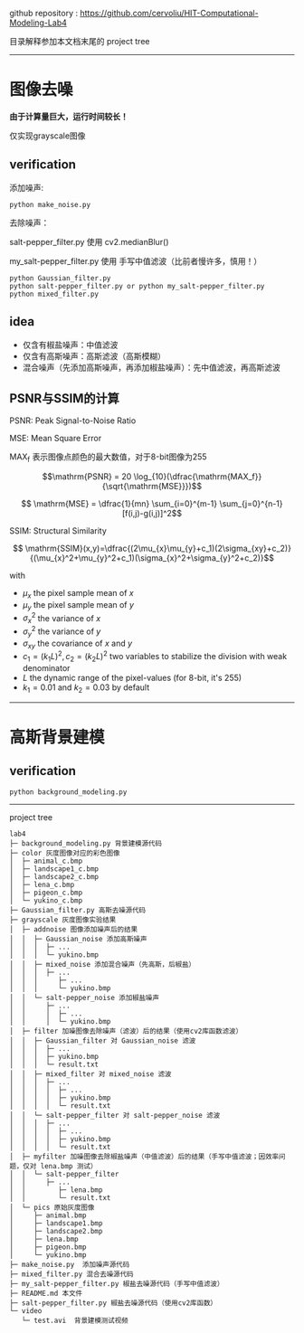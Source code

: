 github repository : https://github.com/cervoliu/HIT-Computational-Modeling-Lab4

目录解释参加本文档末尾的 project tree

--- 

# 图像去噪
**由于计算量巨大，运行时间较长！**

仅实现grayscale图像

## verification
添加噪声:
```
python make_noise.py
```

去除噪声：

salt-pepper_filter.py 使用 cv2.medianBlur()

my_salt-pepper_filter.py 使用 手写中值滤波（比前者慢许多，慎用！）

```
python Gaussian_filter.py
python salt-pepper_filter.py or python my_salt-pepper_filter.py
python mixed_filter.py
```

## idea
- 仅含有椒盐噪声：中值滤波
- 仅含有高斯噪声：高斯滤波（高斯模糊）
- 混合噪声（先添加高斯噪声，再添加椒盐噪声）：先中值滤波，再高斯滤波

## PSNR与SSIM的计算

PSNR: Peak Signal-to-Noise Ratio

MSE: Mean Square Error

$\mathrm{MAX_f}$ 表示图像点颜色的最大数值，对于8-bit图像为255

$$\mathrm{PSNR} = 20 \log_{10}(\dfrac{\mathrm{MAX_f}}{\sqrt{\mathrm{MSE}}})$$

$$ \mathrm{MSE} = \dfrac{1}{mn} \sum_{i=0}^{m-1} \sum_{j=0}^{n-1}  [f(i,j)-g(i,j)]^2$$

SSIM: Structural Similarity

$$ \mathrm{SSIM}(x,y)=\dfrac{(2\mu_{x}\mu_{y}+c_1)(2\sigma_{xy}+c_2)}{(\mu_{x}^2+\mu_{y}^2+c_1)(\sigma_{x}^2+\sigma_{y}^2+c_2)}$$

with
- $\mu_{x}$ the pixel sample mean of $x$
- $\mu_{y}$ the pixel sample mean of $y$
- $\sigma_{x}^2$ the variance of $x$
- $\sigma_{y}^2$ the variance of $y$
- $\sigma_{xy}$ the covariance of $x$ and $y$
- $c_1=(k_1L)^2, c_2=(k_2L)^2$ two variables to stabilize the division with weak denominator
- $L$ the dynamic range of the pixel-values (for 8-bit, it's 255)
- $k_1=0.01$ and $k_2=0.03$ by default

---

# 高斯背景建模

## verification
```
python background_modeling.py
```

---

project tree

```
lab4
├─ background_modeling.py 背景建模源代码
├─ color 灰度图像对应的彩色图像
│  ├─ animal_c.bmp
│  ├─ landscape1_c.bmp
│  ├─ landscape2_c.bmp
│  ├─ lena_c.bmp
│  ├─ pigeon_c.bmp
│  └─ yukino_c.bmp
├─ Gaussian_filter.py 高斯去噪源代码
├─ grayscale 灰度图像实验结果
│  ├─ addnoise 图像添加噪声后的结果
│  │  ├─ Gaussian_noise 添加高斯噪声
│  │  │  ├─ ...
│  │  │  └─ yukino.bmp
│  │  ├─ mixed_noise 添加混合噪声（先高斯，后椒盐）
│  │  │  ├─ ...
│  │  │     ├─ ...
│  │  │     └─ yukino.bmp
│  │  └─ salt-pepper_noise 添加椒盐噪声
│  │     ├─ ...
│  │     │  ├─ ...
│  │     │  └─ yukino.bmp
│  ├─ filter 加噪图像去除噪声（滤波）后的结果（使用cv2库函数滤波）
│  │  ├─ Gaussian_filter 对 Gaussian_noise 滤波
│  │  │  ├─ ...
│  │  │  ├─ yukino.bmp
│  │  │  └─ result.txt
│  │  ├─ mixed_filter 对 mixed_noise 滤波
│  │  │  ├─ ...
│  │  │  │  ├─ ...
│  │  │  │  ├─ yukino.bmp
│  │  │  │  └─ result.txt
│  │  └─ salt-pepper_filter 对 salt-pepper_noise 滤波
│  │  │  ├─ ...
│  │  │  │  ├─ ...
│  │  │  │  ├─ yukino.bmp
│  │  │  │  └─ result.txt
│  ├─ myfilter 加噪图像去除椒盐噪声（中值滤波）后的结果（手写中值滤波；因效率问题，仅对 lena.bmp 测试）
│  │  └─ salt-pepper_filter
│  │     ├─ ...
│  │        ├─ lena.bmp
│  │        └─ result.txt
│  └─ pics 原始灰度图像
│     ├─ animal.bmp
│     ├─ landscape1.bmp
│     ├─ landscape2.bmp
│     ├─ lena.bmp
│     ├─ pigeon.bmp
│     └─ yukino.bmp
├─ make_noise.py  添加噪声源代码
├─ mixed_filter.py 混合去噪源代码
├─ my_salt-pepper_filter.py 椒盐去噪源代码（手写中值滤波）
├─ README.md 本文件
├─ salt-pepper_filter.py 椒盐去噪源代码（使用cv2库函数）
└─ video
   └─ test.avi  背景建模测试视频

```